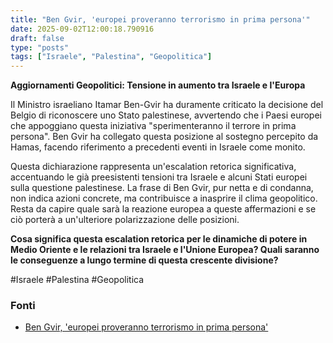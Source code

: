 ```yaml
---
title: "Ben Gvir, 'europei proveranno terrorismo in prima persona'"
date: 2025-09-02T12:00:18.790916
draft: false
type: "posts"
tags: ["Israele", "Palestina", "Geopolitica"]
---
```


**Aggiornamenti Geopolitici: Tensione in aumento tra Israele e l'Europa**

Il Ministro israeliano Itamar Ben-Gvir ha duramente criticato la decisione del Belgio di riconoscere uno Stato palestinese, avvertendo che i Paesi europei che appoggiano questa iniziativa "sperimenteranno il terrore in prima persona".  Ben Gvir ha collegato questa posizione al sostegno percepito da Hamas,  facendo riferimento a precedenti eventi in Israele come monito.

Questa dichiarazione rappresenta un'escalation retorica significativa, accentuando le già preesistenti tensioni tra Israele e alcuni Stati europei sulla questione palestinese.  La  frase di Ben Gvir, pur netta e di condanna,  non indica azioni concrete, ma contribuisce a inasprire il clima geopolitico.  Resta da capire quale sarà la reazione europea a queste affermazioni e se ciò porterà a un'ulteriore polarizzazione delle posizioni.

**Cosa significa questa escalation retorica per le dinamiche di potere in Medio Oriente e le relazioni tra Israele e l'Unione Europea?  Quali saranno le conseguenze a lungo termine di questa crescente divisione?**

#Israele #Palestina #Geopolitica


### Fonti
- [Ben Gvir, 'europei proveranno terrorismo in prima persona'](https://www.ansa.it/sito/notizie/topnews/2025/09/02/ben-gvir-europei-proveranno-terrorismo-in-prima-persona_a8bb1617-5da9-41ab-8a2f-fbfd85957ace.html)
